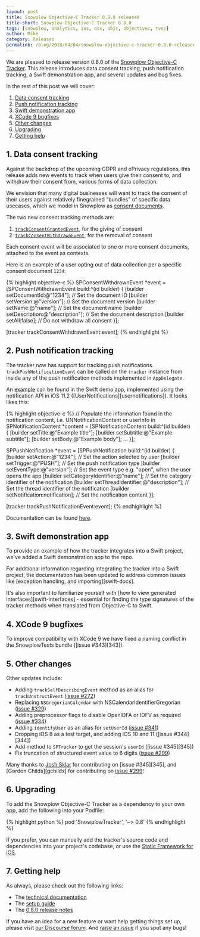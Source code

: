 ```yaml
---
layout: post
title: Snowplow Objective-C Tracker 0.8.0 released
title-short: Snowplow Objective-C Tracker 0.8.0
tags: [snowplow, analytics, ios, osx, objc, objectivec, tvos]
author: Mike
category: Releases
permalink: /blog/2018/04/04/snowplow-objective-c-tracker-0.8.0-released/
---
```


We are pleased to release version 0.8.0 of the [Snowplow Objective-C Tracker][objc-repo]. This release introduces data consent tracking, push notification tracking, a Swift demonstration app, and several updates and bug fixes.

In the rest of this post we will cover:

1. [Data consent tracking](#data-consent)
2. [Push notification tracking](#notification-tracking)
3. [Swift demonstration app](#swift-demo)
4. [XCode 9 bugfixes](#xcode9)
5. [Other changes](#changes)
6. [Upgrading](#upgrading)
7. [Getting help](#help)

<!--more-->

<h2><a name="data-consent">1. Data consent tracking</a></h2>

Against the backdrop of the upcoming GDPR and ePrivacy regulations, this release adds new events to track when users give their consent to, and withdraw their consent from, various forms of data collection.

We envision that many digital businesses will want to track the consent of their users against relatively finegrained "bundles" of specific data usecases, which we model in Snowplow as [consent documents][cds].

The two new consent tracking methods are:

1. [`trackConsentGrantedEvent`][tcg], for the giving of consent
2. [`trackConsentWithdrawnEvent`][tcw], for the removal of consent

Each consent event will be associated to one or more consent documents, attached to the event as contexts.

Here is an example of a user opting out of data collection per a specific consent document `1234`:

{% highlight objective-c %}
SPConsentWithdrawnEvent *event = [SPConsentWithdrawnEvent build:^(id<SPConsentWithdrawnBuilder> builder) {
  [builder setDocumentId:@"1234"]; // Set the document ID
  [builder setVersion:@"version"]; // Set the document version
  [builder setName:@"name"]; // Set the document name
  [builder setDescription:@"description"]; // Set the document description
  [builder setAll:false]; // Do not withdraw all consent
}];

[tracker trackConsentWithdrawnEvent:event];
{% endhighlight %}

<h2><a name="notification-tracking">2. Push notification tracking</a></h2>

The tracker now has support for tracking push notifications. `trackPushNotificationEvent` can be called on the `tracker` instance from inside any of the push notification methods implemented in `AppDelegate`.

An [example][push-example] can be found in the Swift demo app, implemented using the notification API in iOS 11.2 ([UserNotifications][usernotifications]). It looks likes this:

{% highlight objective-c %}
// Populate the information found in the notification content, i.e. UNNotificationContent or userInfo in 
SPNotificationContent *content = [SPNotificationContent build:^(id<SPNotificationContent> builder) {
  [builder setTitle:@"Example title"];
  [builder setSubtitle:@"Example subtitle"];
  [builder setBody:@"Example body"];
  ...
}];

SPPushNotification *event = [SPPushNotification build:^(id<SPPushNotificationBuilder> builder) {
  [builder setAction:@"1234"]; // Set the action selected by user
  [builder setTrigger:@"PUSH"]; // Set the push notification type
  [builder setEventType:@"version"]; // Set the event type e.g. "open", when the user opens the app
  [builder setCategoryIdentifier:@"name"]; // Set the category identifier of the notification
  [builder setThreadIdentifier:@"description"]; // Set the thread identifier of the notification
  [builder setNotification:notification]; // Set the notification content
}];

[tracker trackPushNotificationEvent:event];
{% endhighlight %}

Documentation can be found [here][push-docs].

<h2><a name="swift-demo">3. Swift demonstration app</a></h2>

To provide an example of how the tracker integrates into a Swift project, we've added a Swift demonstration app to the repo.

For additional information regarding integrating the tracker into a Swift project, the documentation has been updated to address common issues like [exception handling, and importing][swift-docs].

It's also important to familiarize yourself with [how to view generated interfaces][swift-interfaces] - essential for finding the type signatures of the tracker methods when translated from Objective-C to Swift.

<h2><a name="xcode9">4. XCode 9 bugfixes</a></h2>

To improve compatibility with XCode 9 we have fixed a naming conflict in the SnowplowTests bundle ([issue #343][343]).

<h2><a name="changes">5. Other changes</a></h2>

Other updates include:

* Adding `trackSelfDescribingEvent` method as an alias for `trackUnstructEvent` ([issue #272][272])
* Replacing `NSGregorianCalendar` with NSCalendarIdentifierGregorian ([issue #329][329])
* Adding preprocessor flags to disable OpenIDFA or IDFV as required ([issue #334][334])
* Adding `identifyUser` as an alias for `setUserId` ([issue #341][341])
* Dropping iOS 8 as a test target, and adding iOS 10 and 11 ([issue #344][344])
* Add method to `SPTracker` to get the session's `userId` ([issue #345][345])
* Fix truncation of structured event value to 6 digits ([issue #299][299])

Many thanks to [Josh Sklar][jrmsklar] for contributing on [issue #345][345], and [Gordon Childs][gchilds] for contributing on [issue #299][299]!

<h2><a name="upgrading">6. Upgrading</a></h2>

To add the Snowplow Objective-C Tracker as a dependency to your own app, add the following into your Podfile:

{% highlight python %}
pod 'SnowplowTracker', '~> 0.8'
{% endhighlight %}

If you prefer, you can manually add the tracker's source code and dependencies into your project's codebase, or use the [Static Framework for iOS][lib-dl].

<h2><a name="help">7. Getting help</a></h2>

As always, please check out the following links:

* The [technical documentation][tech-docs]
* The [setup guide][setup-guide]
* The [0.8.0 release notes][tracker-080]

If you have an idea for a new feature or want help getting things set up, please visit [our Discourse forum][discourse]. And [raise an issue][issues] if you spot any bugs!

[objc-repo]: https://github.com/snowplow/snowplow-objc-tracker
[tech-docs]: https://github.com/snowplow/snowplow/wiki/iOS-Tracker
[setup-guide]: https://github.com/snowplow/snowplow/wiki/iOS-Tracker-Setup
[tracker-080]: https://github.com/snowplow/snowplow-objc-tracker/releases/tag/0.8.0
[usernotifcations]: https://developer.apple.com/documentation/usernotifications

[jrmsklar]: https://github.com/jrmsklar

[push-example]: https://github.com/snowplow/snowplow-objc-tracker/tree/master/SnowplowSwiftDemo/SnowplowSwiftDemo/AppDelegate.swift
[push-docs]: https://github.com/snowplow/snowplow/wiki/iOS-Tracker#notification
[tcg]: https://github.com/mhadam/snowplow.wiki-fork/blob/master/technical-documentation/1a-trackers/ios-tracker/iOS-Tracker.md#consent-granted
[tcw]: https://github.com/mhadam/snowplow.wiki-fork/blob/master/technical-documentation/1a-trackers/ios-tracker/iOS-Tracker.md#consent-withdrawn
[cds]: https://github.com/mhadam/snowplow.wiki-fork/blob/master/technical-documentation/1a-trackers/ios-tracker/iOS-Tracker.md#consent-documents

[272]: https://github.com/snowplow/snowplow-objc-tracker/issues/272
[299]: https://github.com/snowplow/snowplow-objc-tracker/issues/299
[341]: https://github.com/snowplow/snowplow-objc-tracker/issues/341
[338]: https://github.com/snowplow/snowplow-objc-tracker/issues/338
[331]: https://github.com/snowplow/snowplow-objc-tracker/issues/331
[329]: https://github.com/snowplow/snowplow-objc-tracker/issues/329
[334]: https://github.com/snowplow/snowplow-objc-tracker/issues/334
[lib-dl]: http://dl.bintray.com/snowplow/snowplow-generic/snowplow_objc_tracker_0.8.0.zip

[issues]: https://github.com/snowplow/snowplow/issues
[discourse]: http://discourse.snowplowanalytics.com/
